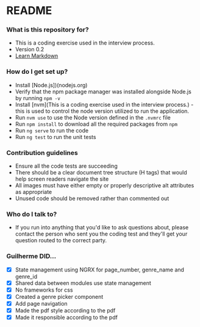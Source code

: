 # README #

### What is this repository for? ###

* This is a coding exercise used in the interview process.
* Version 0.2
* [Learn Markdown](https://bitbucket.org/tutorials/markdowndemo)

### How do I get set up? ###

* Install [Node.js])(nodejs.org)
* Verify that the npm package manager was installed alongside Node.js by running `npm -v`
* Install [nvm](This is a coding exercise used in the interview process.) - this is used to control the node version utilized to run the application.
* Run `nvm use` to use the Node version defined in the `.nvmrc` file
* Run `npm install` to download all the required packages from `npm`
* Run `ng serve` to run the code
* Run `ng test` to run the unit tests

### Contribution guidelines ###

* Ensure all the code tests are succeeding
* There should be a clear document tree structure (H tags) that would help screen readers navigate the site
* All images must have either empty or properly descriptive alt attributes as appropriate
* Unused code should be removed rather than commented out

### Who do I talk to? ###

* If you run into anything that you'd like to ask questions about, please contact the person who sent you the coding test and they'll get your question routed to the correct party.


### Guilherme DID...

- [x] State management using NGRX for page_number, genre_name and genre_id 
- [x] Shared data between modules use state management
- [x] No frameworks for css
- [x] Created a genre picker component 
- [x] Add page navigation
- [x] Made the pdf style according to the pdf
- [x] Made it responsible according to the pdf
